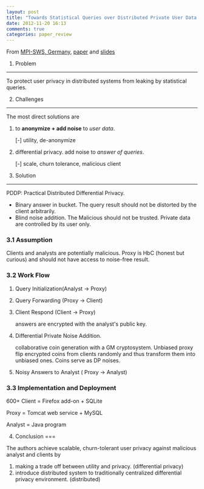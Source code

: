 ```yaml
---
layout: post
title: "Towards Statistical Queries over Distributed Private User Data (NSDI '12)"
date: 2012-11-20 16:13
comments: true
categories: paper_review
---
```


From [MPI-SWS, Germany](https://sites.google.com/site/ruichuanc/), [paper](https://73aab115-a-62cb3a1a-s-sites.googlegroups.com/site/ruichuanc/pddp-nsdi12.pdf?attachauth=ANoY7cqTHmW8qn2UrCjxk0u-eafRsp77w2XtpG9QdnY9nOnDKkELrYiH-RrOI2ILFnQUv6gt-oz_ek1DA8q7TptjvCEWWWpT02huRCgNYXW-bUNQwjJjM0DLN7tiJzOKD509vt1JhOZ_fHQ_rijDX5Dhh3Bx1pdZotJp7mDbCw0yrcSTYEfbXAuzkZK2zDxfRKYzZXww-dESgY9wquSilSiX3ZrPYrATOg%3D%3D&attredirects=0) and [slides](https://www.usenix.org/sites/default/files/conference/protected-files/pddp-talk-nsdi12.pdf)

1. Problem
---

To protect user privacy in distributed systems from leaking by statistical queries.

2. Challenges
---

The most direct solutions are

1. to **anonymize + add noise** to *user data*.

	[-] utility, de-anonymize

2. differential privacy. add noise to *answer of queries*. 

    [-] scale, churn tolerance, malicious client

3. Solution 
---

PDDP: Practical Distributed Differential Privacy. 
<!--more-->
- Binary answer in bucket. The query result should not be distorted by the client arbitrarily.
- Blind noise addition. The Malicious should not be trusted. Private data are controlled by its user only.

### 3.1 Assumption

Clients and analysts are potentially malicious. Proxy is HbC (honest but curious) and should not have access to noise-free result.

### 3.2 Work Flow

1. Query Initialization(Analyst -> Proxy)

2. Query Forwarding (Proxy -> Client)

3. Client Respond (Client -> Proxy)

   answers are encrypted with the analyst's public key. 

4. Differential Private Noise Addition.

   collaborative coin generation with a GM cryptosystem. Unbiased proxy flip encrypted coins from clients randomly and thus transform them into unbiased ones. Coins serve as DP noises. 

5. Noisy Answers to Analyst ( Proxy -> Analyst)

### 3.3 Implementation and Deployment

600+ Client = Firefox add-on + SQLite

Proxy = Tomcat web service + MySQL

Analyst = Java program

4. Conclusion
===

The authors achieve scalable, churn-tolerant user privacy against malicious analyst and clients by

1. making a trade off between utility and privacy. (differential privacy)
2. introduce distributed system to traditionally centralized differential privacy environment. (distributed)
